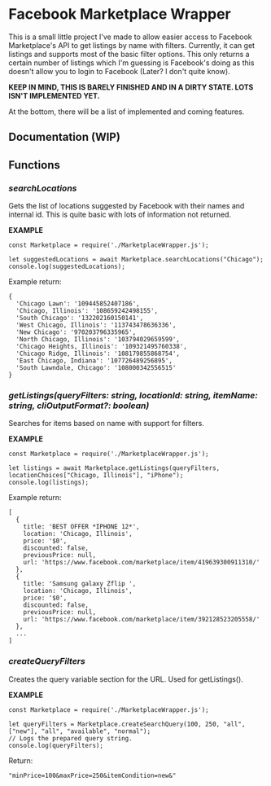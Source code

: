 # Facebook Marketplace Wrapper


This is a small little project I've made to allow easier access to Facebook Marketplace's API to get listings by name with filters.
Currently, it can get listings and supports most of the basic filter options. This only returns a certain number of listings
which I'm guessing is Facebook's doing as this doesn't allow you to login to Facebook (Later? I don't quite know).

**KEEP IN MIND, THIS IS BARELY FINISHED AND IN A DIRTY STATE. LOTS ISN'T IMPLEMENTED YET.**

At the bottom, there will be a list of implemented and coming features.


## Documentation (WIP)


## Functions
### *searchLocations*
Gets the list of locations suggested by Facebook with their names and internal id.
This is quite basic with lots of information not returned.

**EXAMPLE**
```
const Marketplace = require('./MarketplaceWrapper.js');

let suggestedLocations = await Marketplace.searchLocations("Chicago");
console.log(suggestedLocations);
```
Example return:
```
{
  'Chicago Lawn': '109445852407186',
  'Chicago, Illinois': '108659242498155',
  'South Chicago': '132202160150141',
  'West Chicago, Illinois': '113743478636336',
  'New Chicago': '970203796335965',
  'North Chicago, Illinois': '103794029659599',
  'Chicago Heights, Illinois': '109321495760338',
  'Chicago Ridge, Illinois': '108179855868754',
  'East Chicago, Indiana': '107726489256895',
  'South Lawndale, Chicago': '108000342556515'
}
```

### *getListings(queryFilters: string, locationId: string, itemName: string, cliOutputFormat?: boolean)*
Searches for items based on name with support for filters.

**EXAMPLE**
```
const Marketplace = require('./MarketplaceWrapper.js');

let listings = await Marketplace.getListings(queryFilters, locationChoices["Chicago, Illinois"], "iPhone");
console.log(listings);
```
Example return:
```
[
  {
    title: 'BEST OFFER *IPHONE 12*',
    location: 'Chicago, Illinois',
    price: '$0',
    discounted: false,
    previousPrice: null,
    url: 'https://www.facebook.com/marketplace/item/419639300911310/'
  },
  {
    title: 'Samsung galaxy Zflip ',
    location: 'Chicago, Illinois',
    price: '$0',
    discounted: false,
    previousPrice: null,
    url: 'https://www.facebook.com/marketplace/item/392128523205558/'
  },
  ...
]
```


### *createQueryFilters*
Creates the query variable section for the URL. Used for getListings().

**EXAMPLE**
```
const Marketplace = require('./MarketplaceWrapper.js');

let queryFilters = Marketplace.createSearchQuery(100, 250, "all", ["new"], "all", "available", "normal");
// Logs the prepared query string.
console.log(queryFilters);
```
Return:
```
"minPrice=100&maxPrice=250&itemCondition=new&"
```